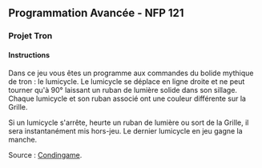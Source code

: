 ## Programmation Avancée - NFP 121

### Projet Tron

#### Instructions 

Dans ce jeu vous êtes un programme aux commandes du bolide mythique de tron : le lumicycle. Le lumicycle se déplace en ligne droite et ne peut tourner qu'à 90° laissant un ruban de lumière solide dans son sillage. Chaque lumicycle et son ruban associé ont une couleur différente sur la Grille.

Si un lumicycle s'arrête, heurte un ruban de lumière ou sort de la Grille, il sera instantanément mis hors-jeu. Le dernier lumicycle en jeu gagne la manche.

Source : <a href="https://www.codingame.com/multiplayer/bot-programming/tron-battle">Condingame</a>.
